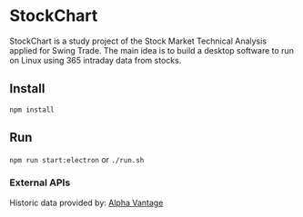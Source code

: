 # StockChart

StockChart is a study project of the Stock Market Technical Analysis applied for Swing Trade.
The main idea is to build a desktop software to run on Linux using 365 intraday data from stocks.

## Install

`npm install`

## Run

`npm run start:electron` or `./run.sh`

### External APIs
Historic data provided by: [Alpha Vantage]("www.alphavantage.co")